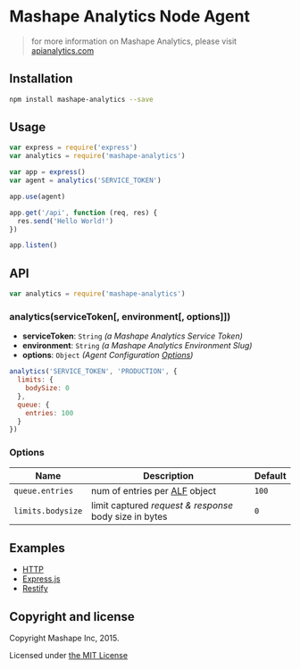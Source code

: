 # Mashape Analytics Node Agent

> for more information on Mashape Analytics, please visit [apianalytics.com](https://www.apianalytics.com)

## Installation

``` sh
npm install mashape-analytics --save
```

## Usage

``` js
var express = require('express')
var analytics = require('mashape-analytics')

var app = express()
var agent = analytics('SERVICE_TOKEN')

app.use(agent)

app.get('/api', function (req, res) {
  res.send('Hello World!')
})

app.listen()
```

## API

```js
var analytics = require('mashape-analytics')
```

### analytics(serviceToken[, environment[, options]])

- **serviceToken**: `String` *(a Mashape Analytics Service Token)*
- **environment**: `String` *(a Mashape Analytics Environment Slug)*
- **options**: `Object` *(Agent Configuration [Options](#options))*

```js
analytics('SERVICE_TOKEN', 'PRODUCTION', {
  limits: {
    bodySize: 0
  },
  queue: {
    entries: 100
  }
})
```

### Options

| Name              | Description                                                                | Default |
| ----------------- | -------------------------------------------------------------------------- | ------- |
| `queue.entries`   | num of entries per [ALF](https://github.com/Mashape/api-log-format) object | `100`   |
| `limits.bodysize` | limit captured *request & response* body size in bytes                     | `0`     |

## Examples

- [HTTP](https://github.com/Mashape/analytics-agent-node/blob/master/examples/http.js)
- [Express.js](https://github.com/Mashape/analytics-agent-node/blob/master/examples/express.js)
- [Restify](https://github.com/Mashape/analytics-agent-node/blob/master/examples/restify.js)

## Copyright and license

Copyright Mashape Inc, 2015.

Licensed under [the MIT License](https://github.com/mashape/analytics-agent-java/blob/master/LICENSE)
